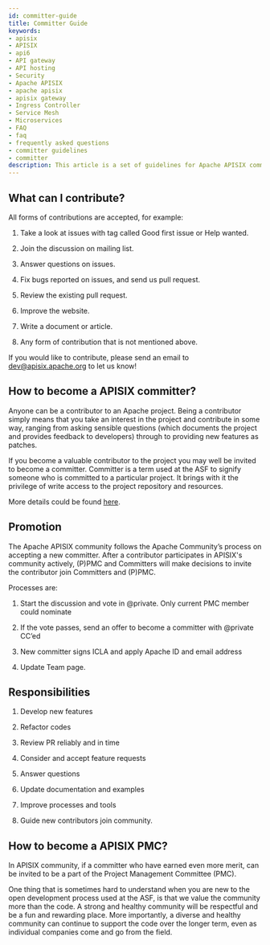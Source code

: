 ```yaml
---
id: committer-guide
title: Committer Guide
keywords:
- apisix
- APISIX
- api6
- API gateway
- API hosting
- Security
- Apache APISIX
- apache apisix
- apisix gateway
- Ingress Controller
- Service Mesh
- Microservices
- FAQ
- faq
- frequently asked questions
- committer guidelines
- committer
description: This article is a set of guidelines for Apache APISIX committers. It provides general guideline of contritions, and the way of promoting from contributors to commiter, and from committer to PMC.
---
```


## What can I contribute?

All forms of contributions are accepted, for example:

1. Take a look at issues with tag called Good first issue or Help wanted.

2. Join the discussion on mailing list.

3. Answer questions on issues.

4. Fix bugs reported on issues, and send us pull request.

5. Review the existing pull request.

6. Improve the website.

7. Write a document or article.

8. Any form of contribution that is not mentioned above.

If you would like to contribute, please send an email to dev@apisix.apache.org to let us know!

## How to become a APISIX committer?

Anyone can be a contributor to an Apache project. Being a contributor simply means that you take an interest in the project and contribute in some way, ranging from asking sensible questions (which documents the project and provides feedback to developers) through to providing new features as patches.

If you become a valuable contributor to the project you may well be invited to become a committer. Committer is a term used at the ASF to signify someone who is committed to a particular project. It brings with it the privilege of write access to the project repository and resources.

More details could be found [here](https://community.apache.org/contributors/).

## Promotion

The Apache APISIX community follows the Apache Community’s process on accepting a new committer. After a contributor participates in APISIX's community actively, (P)PMC and Committers will make decisions to invite the contributor join Committers and (P)PMC.

Processes are:

1. Start the discussion and vote in @private. Only current PMC member could nominate

2. If the vote passes, send an offer to become a committer with @private CC’ed

3. New committer signs ICLA and apply Apache ID and email address

4. Update Team page.

## Responsibilities

1. Develop new features

2. Refactor codes

3. Review PR reliably and in time

4. Consider and accept feature requests

5. Answer questions

6. Update documentation and examples

7. Improve processes and tools

8. Guide new contributors join community.

## How to become a APISIX PMC?

In APISIX community, if a committer who have earned even more merit, can be invited to be a part of the Project Management Committee (PMC).

One thing that is sometimes hard to understand when you are new to the open development process used at the ASF, is that we value the community more than the code. A strong and healthy community will be respectful and be a fun and rewarding place. More importantly, a diverse and healthy community can continue to support the code over the longer term, even as individual companies come and go from the field.
